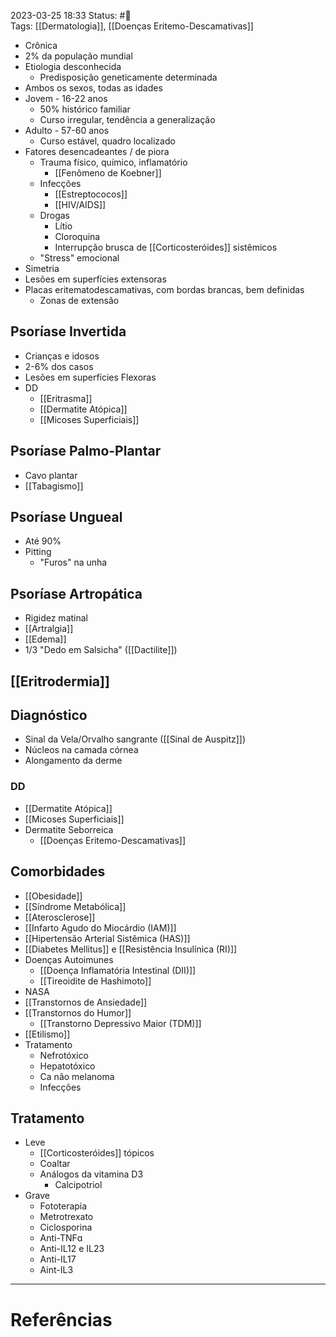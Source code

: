 2023-03-25 18:33
Status: #🌱   
Tags: [[Dermatologia]], [[Doenças Eritemo-Descamativas]]
<br/>
- Crônica
- 2% da população mundial
- Etiologia desconhecida
	- Predisposição geneticamente determinada
- Ambos os sexos, todas as idades
- Jovem - 16-22 anos
	- 50% histórico familiar
	- Curso irregular, tendência a generalização
- Adulto - 57-60 anos
	- Curso estável, quadro localizado
- Fatores desencadeantes / de piora
	- Trauma físico, químico, inflamatório
		- [[Fenômeno de Koebner]]
	- Infecções
		- [[Estreptococos]]
		- [[HIV/AIDS]]
	- Drogas
		- Lítio
		- Cloroquina
		- Interrupção brusca de [[Corticosteróides]] sistêmicos
	- "Stress" emocional
- Simetria
- Lesões em superfícies extensoras
- Placas eritematodescamativas, com bordas brancas, bem definidas
	- Zonas de extensão
## Psoríase Invertida
- Crianças e idosos
- 2-6% dos casos
- Lesões em superfícies Flexoras
- DD
	- [[Eritrasma]]
	- [[Dermatite Atópica]]
	- [[Micoses Superficiais]]
## Psoríase Palmo-Plantar
- Cavo plantar
- [[Tabagismo]]
## Psoríase Ungueal
- Até 90%
- Pitting
	- "Furos" na unha
## Psoríase Artropática
- Rigidez matinal
- [[Artralgia]]
- [[Edema]]
- 1/3 "Dedo em Salsicha" ([[Dactilite]])
## [[Eritrodermia]]
## Diagnóstico
- Sinal da Vela/Orvalho sangrante ([[Sinal de Auspitz]])
- Núcleos na camada córnea
- Alongamento da derme
### DD
- [[Dermatite Atópica]]
- [[Micoses Superficiais]]
- Dermatite Seborreica
	- [[Doenças Eritemo-Descamativas]]
## Comorbidades
- [[Obesidade]]
- [[Síndrome Metabólica]]
- [[Aterosclerose]]
- [[Infarto Agudo do Miocárdio (IAM)]]
- [[Hipertensão Arterial Sistêmica (HAS)]]
- [[Diabetes Mellitus]] e [[Resistência Insulínica (RI)]]
- Doenças Autoimunes
	- [[Doença Inflamatória Intestinal (DII)]]
	- [[Tireoidite de Hashimoto]]
- NASA
- [[Transtornos de Ansiedade]]
- [[Transtornos do Humor]]
	- [[Transtorno Depressivo Maior (TDM)]]
- [[Etilismo]]
- Tratamento
	- Nefrotóxico
	- Hepatotóxico
	- Ca não melanoma
	- Infecções
## Tratamento
- Leve
	- [[Corticosteróides]] tópicos
	- Coaltar
	- Análogos da vitamina D3
		- Calcipotriol
- Grave
	- Fototerapia
	- Metrotrexato
	- Ciclosporina
	- Anti-TNFɑ
	- Anti-IL12 e IL23
	- Anti-IL17
	- Aint-IL3
____
# Referências

